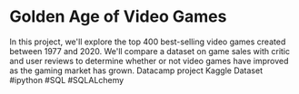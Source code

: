# Golden Age of Video Games
In this project, we'll explore the top 400 best-selling video games created between 1977 and 2020. We'll compare a dataset on game sales with critic and user reviews to determine whether or not video games have improved as the gaming market has grown.
Datacamp project
Kaggle Dataset
#ipython #SQL #SQLALchemy
